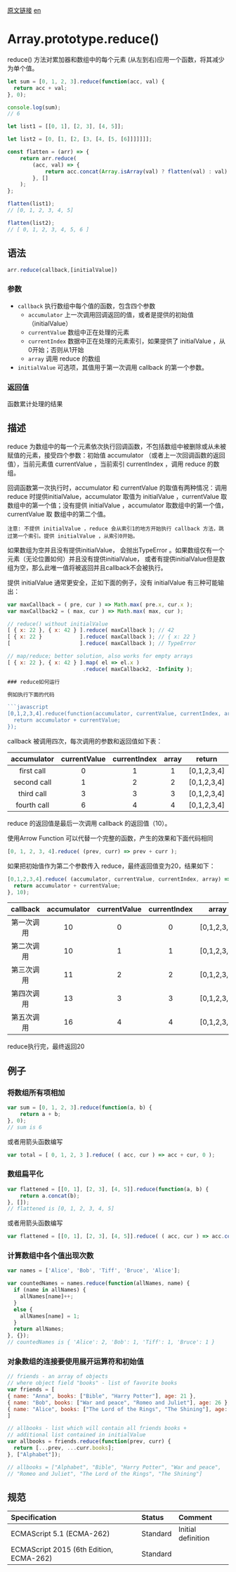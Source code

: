 <a href="https://developer.mozilla.org/zh-CN/docs/Web/JavaScript/Reference/Global_Objects/Array/Reduce" target="_blank">原文链接</a>
<a href="https://developer.mozilla.org/en-US/docs/Web/JavaScript/Reference/Global_Objects/Array/Reduce" target="_blank">en</a>

# Array.prototype.reduce()

reduce() 方法对累加器和数组中的每个元素 (从左到右)应用一个函数，将其减少为单个值。

```javascript
let sum = [0, 1, 2, 3].reduce(function(acc, val) {
  return acc + val;
}, 0);

console.log(sum);
// 6

let list1 = [[0, 1], [2, 3], [4, 5]];

let list2 = [0, [1, [2, [3, [4, [5, [6]]]]]]];

const flatten = (arr) => {
    return arr.reduce(
        (acc, val) => {
            return acc.concat(Array.isArray(val) ? flatten(val) : val)
        }, []
    );
};

flatten(list1);
// [0, 1, 2, 3, 4, 5]

flatten(list2);
// [ 0, 1, 2, 3, 4, 5, 6 ]
```

## 语法

```javascript
arr.reduce(callback,[initialValue])
```

### 参数

* `callback` 执行数组中每个值的函数，包含四个参数
    * `accumulator` 上一次调用回调返回的值，或者是提供的初始值（initialValue）
    * `currentValue` 数组中正在处理的元素
    * `currentIndex` 数据中正在处理的元素索引，如果提供了 initialValue ，从0开始；否则从1开始
    * `array`  调用 reduce 的数组
* `initialValue` 可选项，其值用于第一次调用 callback 的第一个参数。

### 返回值

函数累计处理的结果

## 描述

reduce 为数组中的每一个元素依次执行回调函数，不包括数组中被删除或从未被赋值的元素，接受四个参数：初始值 accumulator
（或者上一次回调函数的返回值），当前元素值 currentValue ，当前索引 currentIndex ，调用 reduce 的数组。

回调函数第一次执行时，accumulator 和 currentValue 的取值有两种情况：调用 reduce 时提供initialValue，accumulator 取值为
initialValue ，currentValue 取数组中的第一个值；没有提供 initialValue ，accumulator 取数组中的第一个值，currentValue 取
数组中的第二个值。

`注意: 不提供 initialValue ，reduce 会从索引1的地方开始执行 callback 方法，跳过第一个索引。提供 initialValue ，从索引0开始。`

如果数组为空并且没有提供initialValue， 会抛出TypeError 。如果数组仅有一个元素（无论位置如何）并且没有提供initialValue，
或者有提供initialValue但是数组为空，那么此唯一值将被返回并且callback不会被执行。

提供 initialValue 通常更安全，正如下面的例子，没有 initialValue 有三种可能输出：

```javascript
var maxCallback = ( pre, cur ) => Math.max( pre.x, cur.x );
var maxCallback2 = ( max, cur ) => Math.max( max, cur );

// reduce() without initialValue
[ { x: 22 }, { x: 42 } ].reduce( maxCallback ); // 42
[ { x: 22 }            ].reduce( maxCallback ); // { x: 22 }
[                      ].reduce( maxCallback ); // TypeError

// map/reduce; better solution, also works for empty arrays
[ { x: 22 }, { x: 42 } ].map( el => el.x )
                        .reduce( maxCallback2, -Infinity );

### reduce如何运行

例如执行下面的代码

```javascript
[0,1,2,3,4].reduce(function(accumulator, currentValue, currentIndex, array){
  return accumulator + currentValue;
});
```

callback 被调用四次，每次调用的参数和返回值如下表：

| accumulator | currentValue | currentIndex | array | return      | value |
|:-----------:|:------------:|:------------:|:-----:|:-----------:|:-----:|
| first call  | 0            | 1            | 1     | [0,1,2,3,4] | 1     |
| second call | 1            | 2            | 2     | [0,1,2,3,4] | 3     |
| third call  | 3            | 3            | 3     | [0,1,2,3,4] | 6     |
| fourth call | 6            | 4            | 4     | [0,1,2,3,4] | 10    |

reduce 的返回值是最后一次调用 callback 的返回值（10）。

使用Arrow Function 可以代替一个完整的函数，产生的效果和下面代码相同

```javascript
[0, 1, 2, 3, 4].reduce( (prev, curr) => prev + curr );
```

如果把初始值作为第二个参数传入 reduce，最终返回值变为20，结果如下：

```javascript
[0,1,2,3,4].reduce( (accumulator, currentValue, currentIndex, array) => {
  return accumulator + currentValue;
}, 10);
```

| callback   | accumulator | currentValue | currentIndex | array       | return |
|:----------:|:-----------:|:------------:|:------------:|:-----------:|:------:|
| 第一次调用 | 10          | 0            | 0            | [0,1,2,3,4] | 10     |
| 第二次调用 | 10          | 1            | 1            | [0,1,2,3,4] | 11     |
| 第三次调用 | 11          | 2            | 2            | [0,1,2,3,4] | 13     |
| 第四次调用 | 13          | 3            | 3            | [0,1,2,3,4] | 16     |
| 第五次调用 | 16          | 4            | 4            | [0,1,2,3,4] | 20     |

reduce执行完，最终返回20

## 例子

### 将数组所有项相加

```javascript
var sum = [0, 1, 2, 3].reduce(function(a, b) {
    return a + b;
}, 0);
// sum is 6
```

或者用箭头函数编写

```javascript
var total = [ 0, 1, 2, 3 ].reduce( ( acc, cur ) => acc + cur, 0 );
```

### 数组扁平化

```javascript
var flattened = [[0, 1], [2, 3], [4, 5]].reduce(function(a, b) {
    return a.concat(b);
}, []);
// flattened is [0, 1, 2, 3, 4, 5]
```

或者用箭头函数编写

```javascript
var flattened = [[0, 1], [2, 3], [4, 5]].reduce( ( acc, cur ) => acc.concat(cur), [] );
```

### 计算数组中各个值出现次数

```javascript
var names = ['Alice', 'Bob', 'Tiff', 'Bruce', 'Alice'];

var countedNames = names.reduce(function(allNames, name) {
  if (name in allNames) {
    allNames[name]++;
  }
  else {
    allNames[name] = 1;
  }
  return allNames;
}, {});
// countedNames is { 'Alice': 2, 'Bob': 1, 'Tiff': 1, 'Bruce': 1 }
```

### 对象数组的连接要使用展开运算符和初始值

```javascript
// friends - an array of objects
// where object field "books" - list of favorite books
var friends = [
{ name: "Anna", books: ["Bible", "Harry Potter"], age: 21 },
{ name: "Bob", books: ["War and peace", "Romeo and Juliet"], age: 26 },
{ name: "Alice", books: ["The Lord of the Rings", "The Shining"], age: 18 }
]

// allbooks - list which will contain all friends books +
// additional list contained in initialValue
var allbooks = friends.reduce(function(prev, curr) {
  return [...prev, ...curr.books];
}, ["Alphabet"]);

// allbooks = ["Alphabet", "Bible", "Harry Potter", "War and peace",
// "Romeo and Juliet", "The Lord of the Rings", "The Shining"]
```

## 规范

| Specification                           | Status   | Comment            |
|:----------------------------------------|:---------|:-------------------|
| ECMAScript 5.1 (ECMA-262)               | Standard | Initial definition |
| ECMAScript 2015 (6th Edition, ECMA-262) | Standard |                    |